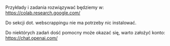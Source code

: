 Przykłady i zadania rozwiązywać będziemy w: 
https://colab.research.google.com/

Do sekcji dot. webscrappingu nie ma potrzeby nic instalować. 

Do niektórych zadań dość pomocny może okazać się, warto założyć konto:
https://chat.openai.com/
